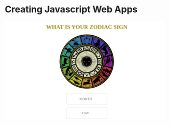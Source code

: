 # Creating Javascript Web Apps

![alt text](https://github.com/christinabrgs/RCWeek4/blob/master/img/zodiac.png?raw=true)

